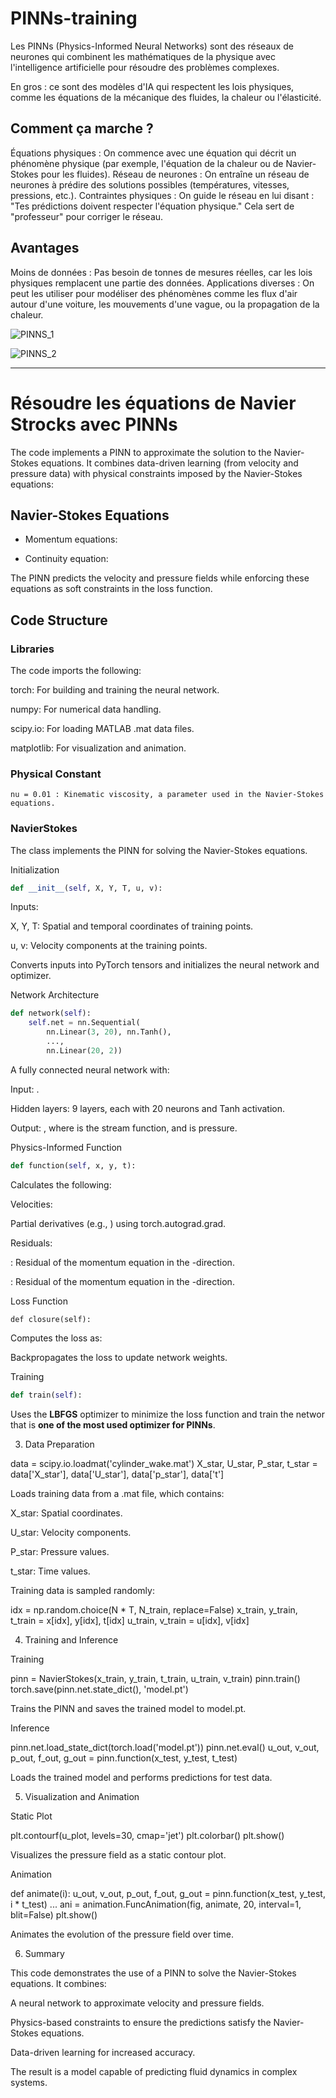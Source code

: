 # PINNs-training
Les PINNs (Physics-Informed Neural Networks) sont des réseaux de neurones qui combinent les mathématiques de la physique avec l'intelligence artificielle pour résoudre des problèmes complexes.

En gros : ce sont des modèles d'IA qui respectent les lois physiques, comme les équations de la mécanique des fluides, la chaleur ou l'élasticité.

## Comment ça marche ?

Équations physiques : On commence avec une équation qui décrit un phénomène physique (par exemple, l'équation de la chaleur ou de Navier-Stokes pour les fluides).
Réseau de neurones : On entraîne un réseau de neurones à prédire des solutions possibles (températures, vitesses, pressions, etc.).
Contraintes physiques : On guide le réseau en lui disant : "Tes prédictions doivent respecter l'équation physique." Cela sert de "professeur" pour corriger le réseau.

## Avantages

  Moins de données : Pas besoin de tonnes de mesures réelles, car les lois physiques remplacent une partie des données.
  Applications diverses : On peut les utiliser pour modéliser des phénomènes comme les flux d'air autour d'une voiture, les mouvements d'une vague, ou la propagation de la chaleur.



![PINNS_1](https://github.com/user-attachments/assets/81bbcdac-71d0-4d03-9e06-163e5ba97cda)

![PINNS_2](https://github.com/user-attachments/assets/fd964920-6b15-4258-b62b-baf7fa5710b9)

-----
# Résoudre les équations de Navier Strocks avec PINNs


The code implements a PINN to approximate the solution to the Navier-Stokes equations. It combines data-driven learning (from velocity and pressure data) with physical constraints imposed by the Navier-Stokes equations:

## Navier-Stokes Equations

- Momentum equations:

- Continuity equation:

The PINN predicts the velocity  and pressure  fields while enforcing these equations as soft constraints in the loss function.

## Code Structure

### Libraries

The code imports the following:

torch: For building and training the neural network.

numpy: For numerical data handling.

scipy.io: For loading MATLAB .mat data files.

matplotlib: For visualization and animation.

### Physical Constant
```pytyhon
nu = 0.01 : Kinematic viscosity, a parameter used in the Navier-Stokes equations.
```
### NavierStokes

The class implements the PINN for solving the Navier-Stokes equations.

Initialization
```python
def __init__(self, X, Y, T, u, v):
```
Inputs:

X, Y, T: Spatial and temporal coordinates of training points.

u, v: Velocity components at the training points.

Converts inputs into PyTorch tensors and initializes the neural network and optimizer.

Network Architecture
```python
def network(self):
    self.net = nn.Sequential(
        nn.Linear(3, 20), nn.Tanh(),
        ...,
        nn.Linear(20, 2))
```
A fully connected neural network with:

Input: .

Hidden layers: 9 layers, each with 20 neurons and Tanh activation.

Output: , where  is the stream function, and  is pressure.

Physics-Informed Function
```python
def function(self, x, y, t):
```
Calculates the following:



Velocities:



Partial derivatives (e.g., ) using torch.autograd.grad.

Residuals:

: Residual of the momentum equation in the -direction.

: Residual of the momentum equation in the -direction.

Loss Function
```pyhton
def closure(self):
```
Computes the loss as:

Backpropagates the loss to update network weights.

Training
```python
def train(self):
```
Uses the **LBFGS** optimizer to minimize the loss function and train the networ that is **one of the most used optimizer for PINNs**.

3. Data Preparation

data = scipy.io.loadmat('cylinder_wake.mat')
X_star, U_star, P_star, t_star = data['X_star'], data['U_star'], data['p_star'], data['t']

Loads training data from a .mat file, which contains:

X_star: Spatial coordinates.

U_star: Velocity components.

P_star: Pressure values.

t_star: Time values.

Training data is sampled randomly:

idx = np.random.choice(N * T, N_train, replace=False)
x_train, y_train, t_train = x[idx], y[idx], t[idx]
u_train, v_train = u[idx], v[idx]

4. Training and Inference

Training

pinn = NavierStokes(x_train, y_train, t_train, u_train, v_train)
pinn.train()
torch.save(pinn.net.state_dict(), 'model.pt')

Trains the PINN and saves the trained model to model.pt.

Inference

pinn.net.load_state_dict(torch.load('model.pt'))
pinn.net.eval()
u_out, v_out, p_out, f_out, g_out = pinn.function(x_test, y_test, t_test)

Loads the trained model and performs predictions for test data.

5. Visualization and Animation

Static Plot

plt.contourf(u_plot, levels=30, cmap='jet')
plt.colorbar()
plt.show()

Visualizes the pressure field  as a static contour plot.

Animation

def animate(i):
    u_out, v_out, p_out, f_out, g_out = pinn.function(x_test, y_test, i * t_test)
    ...
ani = animation.FuncAnimation(fig, animate, 20, interval=1, blit=False)
plt.show()

Animates the evolution of the pressure field over time.

6. Summary

This code demonstrates the use of a PINN to solve the Navier-Stokes equations. It combines:

A neural network to approximate velocity and pressure fields.

Physics-based constraints to ensure the predictions satisfy the Navier-Stokes equations.

Data-driven learning for increased accuracy.

The result is a model capable of predicting fluid dynamics in complex systems.
